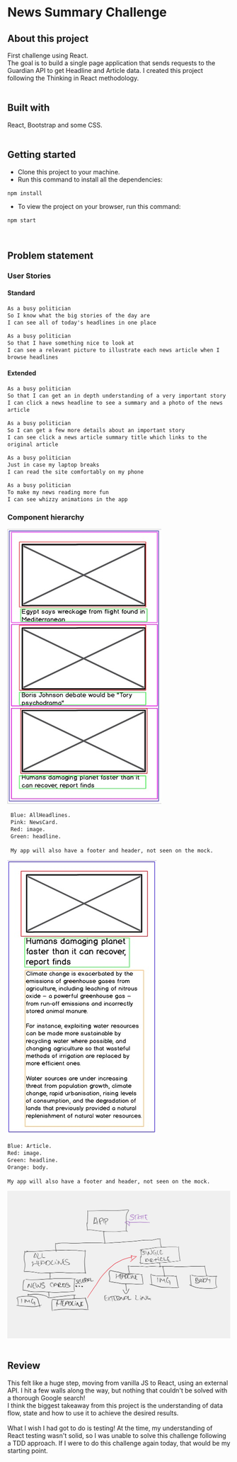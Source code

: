 # News Summary Challenge 
## About this project
First challenge using React.\
The goal is to build a single page application that sends requests to the Guardian API to get Headline and Article data.
I created this project following the Thinking in React methodology.
</br></br>

## Built with
React, Bootstrap and some CSS.
</br></br>

## Getting started
- Clone this project to your machine. 
- Run this command to install all the dependencies:
```
npm install
```
- To view the project on your browser, run this command:
```
npm start
```
</br>

## Problem statement
### User Stories
#### Standard
```
As a busy politician
So I know what the big stories of the day are
I can see all of today's headlines in one place
```

```
As a busy politician
So that I have something nice to look at
I can see a relevant picture to illustrate each news article when I browse headlines
```

#### Extended

```
As a busy politician
So that I can get an in depth understanding of a very important story
I can click a news headline to see a summary and a photo of the news article
```

```
As a busy politician
So I can get a few more details about an important story
I can see click a news article summary title which links to the original article
```

```
As a busy politician
Just in case my laptop breaks
I can read the site comfortably on my phone
```

```
As a busy politician
To make my news reading more fun
I can see whizzy animations in the app
```
### Component hierarchy
![Headlines page components](/images/headlines.jpeg)
```
 Blue: AllHeadlines.
 Pink: NewsCard.
 Red: image.
 Green: headline.

 My app will also have a footer and header, not seen on the mock.
 ```
![Article page components](/images/article.jpeg)
```
Blue: Article.
Red: image.
Green: headline.
Orange: body. 

My app will also have a footer and header, not seen on the mock.
```
![Component tree](/images/component-tree.jpeg)
</br></br>

## Review
This felt like a huge step, moving from vanilla JS to React, using an external API. I hit a few walls along the way, but nothing that couldn't be solved with a thorough Google search!\
I think the biggest takeaway from this project is the understanding of data flow, state and how to use it to achieve the desired results.\
\
What I wish I had got to do is testing! At the time, my understanding of React testing wasn't solid, so I was unable to solve this challenge following a TDD approach. If I were to do this challenge again today, that would be my starting point.
